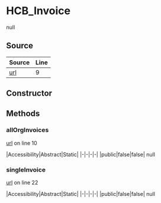 # HCB_Invoice

null
## Source
|Source|Line|
|-|-|
|[url](https://github.com/devramsean0/hcb.js/blob/4bedef3/src/api_endpoints/invoices.ts#L9)|9|
## Constructor
## Methods
### allOrgInvoices
[url](https://github.com/devramsean0/hcb.js/blob/4bedef3/src/api_endpoints/invoices.ts#L10) on line 10  

|Accessibility|Abstract|Static|
|-|-|-|-|
|public|false|false|
null

### singleInvoice
[url](https://github.com/devramsean0/hcb.js/blob/4bedef3/src/api_endpoints/invoices.ts#L22) on line 22  

|Accessibility|Abstract|Static|
|-|-|-|-|
|public|false|false|
null
